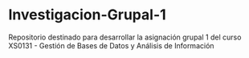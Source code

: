 # Investigacion-Grupal-1
Repositorio destinado para desarrollar la asignación grupal 1 del curso XS0131 - Gestión de Bases de Datos y Análisis de Información
